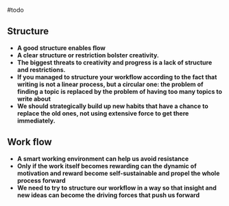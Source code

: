 #todo 
## Structure
- **A good structure enables flow**
- **A clear structure or restriction bolster creativity.**
- **The biggest threats to creativity and progress is a lack of structure and restrictions.**
-  **If you managed to structure your workflow according to the fact that writing is not a linear process, but a circular one: the problem of finding a topic is replaced by the problem of having too many topics to write about**
- **We should strategically build up new habits that have a chance to replace the old ones, not using extensive force to get there immediately.**

## Work flow
- **A smart working environment can help us avoid resistance**
- **Only if the work itself becomes rewarding can the dynamic of motivation and reward become self-sustainable and propel the whole process forward**
- **We need to try to structure our workflow in a way so that insight and new ideas can become the driving forces that push us forward**




